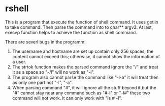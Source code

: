 rshell
======
This is a program that execute the function of shell command. It uses getlin to take command. Then parse the command into to char** argv2. At last, execvp function helps to achieve the function as shell command. 

There are severl bugs in the programm:

1. The username and hostname are set up contain only 256 spaces, the content cannot exceed this; otherwise, it cannot show the information of a user.
2. The strtok function makes the parsed command ignore the "/" and treat it as a space so "-/l" will no work as "-l".
3. The program also cannot parse the command like "-l-a" it will treat then as only one part not "-l", "-a".
4. When parsing command "#", it will ignore all the stuff beyond it,but the "#" cannot stay near any command such as "#-l" or "-l#" these two command will not work. It can only work with "ls # -l".
